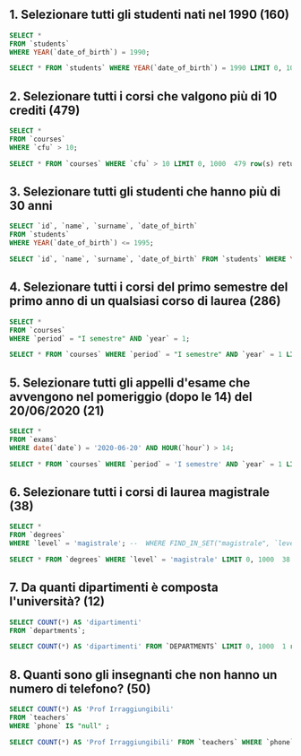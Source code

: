 ## 1. Selezionare tutti gli studenti nati nel 1990 (160)
```sql
SELECT *
FROM `students`
WHERE YEAR(`date_of_birth`) = 1990;

SELECT * FROM `students` WHERE YEAR(`date_of_birth`) = 1990 LIMIT 0, 1000	160 row(s) returned	0.000 sec / 0.000 sec
```


## 2. Selezionare tutti i corsi che valgono più di 10 crediti (479)
```sql
SELECT *
FROM `courses`
WHERE `cfu` > 10;

SELECT * FROM `courses` WHERE `cfu` > 10 LIMIT 0, 1000	479 row(s) returned	0.000 sec / 0.000 sec
```

## 3. Selezionare tutti gli studenti che hanno più di 30 anni
```sql
SELECT `id`, `name`, `surname`, `date_of_birth`
FROM `students`
WHERE YEAR(`date_of_birth`) <= 1995;

SELECT `id`, `name`, `surname`, `date_of_birth` FROM `students` WHERE YEAR(`date_of_birth`) <= 1995 LIMIT 0, 1000	1000 row(s) returned	0.000 sec / 0.000 sec
```

## 4. Selezionare tutti i corsi del primo semestre del primo anno di un qualsiasi corso di laurea (286)
```sql
SELECT *
FROM `courses`
WHERE `period` = "I semestre" AND `year` = 1;

SELECT * FROM `courses` WHERE `period` = "I semestre" AND `year` = 1 LIMIT 0, 1000	286 row(s) returned	0.000 sec / 0.000 sec
```

## 5. Selezionare tutti gli appelli d'esame che avvengono nel pomeriggio (dopo le 14) del 20/06/2020 (21)
```sql
SELECT *
FROM `exams`
WHERE date(`date`) = '2020-06-20' AND HOUR(`hour`) > 14;

SELECT * FROM `courses` WHERE `period` = 'I semestre' AND `year` = 1 LIMIT 0, 1000	286 row(s) returned	0.000 sec / 0.000 sec
```

## 6. Selezionare tutti i corsi di laurea magistrale (38)
```sql
SELECT *
FROM `degrees`
WHERE `level` = 'magistrale'; --  WHERE FIND_IN_SET("magistrale", `level`);

SELECT * FROM `degrees` WHERE `level` = 'magistrale' LIMIT 0, 1000	38 row(s) returned	0.000 sec / 0.000 sec
```

## 7. Da quanti dipartimenti è composta l'università? (12)
```sql
SELECT COUNT(*) AS 'dipartimenti'
FROM `departments`;

SELECT COUNT(*) AS 'dipartimenti' FROM `DEPARTMENTS` LIMIT 0, 1000	1 row(s) returned	0.000 sec / 0.000 sec
```

## 8. Quanti sono gli insegnanti che non hanno un numero di telefono? (50)
```sql
SELECT COUNT(*) AS 'Prof Irraggiungibili'
FROM `teachers`
WHERE `phone` IS "null" ;

SELECT COUNT(*) AS 'Prof Irraggiungibili' FROM `teachers` WHERE `phone` is null LIMIT 0, 1000	1 row(s) returned	0.000 sec / 0.000 sec
```
